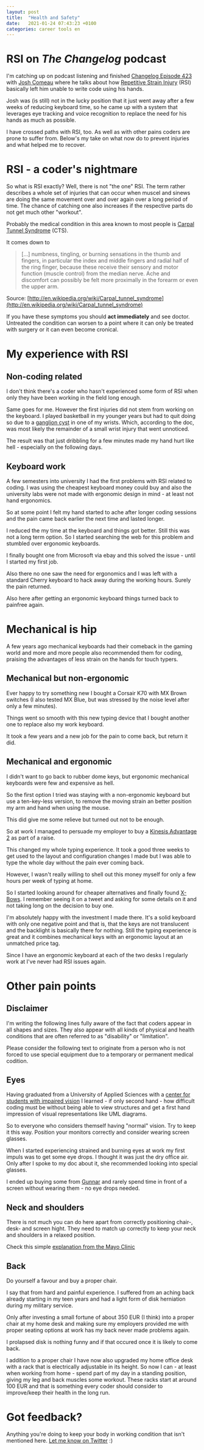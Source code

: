 ```yaml
---
layout: post
title:  "Health and Safety"
date:   2021-01-24 07:43:23 +0100
categories: career tools en
---
```

# RSI on _The Changelog_ podcast
I'm catching up on podcast listening and finished [Changelog Episode   423](https://changelog.com/podcast/423) with [Josh Comeau](https://www.joshwcomeau.com/) where he talks about how [Repetitive Strain Injury](http://en.wikipedia.org/wiki/Repetitive_strain_injury) (RSI) basically left him unable to write code using his hands.

Josh was (is still) not in the lucky position that it just went away after a few weeks of reducing keyboard time, so he came up with a system that leverages eye tracking and voice recognition to replace the need for his hands as much as possible.

I have crossed paths with RSI, too. As well as with other pains coders are prone to suffer from. Below's my take on what now do to prevent injuries and what helped me to recover.

# RSI - a coder's nightmare
So what is RSI exactly? Well, there is not "the one" RSI. The term rather describes a whole set of injuries that can occur when muscel and sinews are doing the same movement over and over again over a long period of time. The chance of catching one also increases if the respective parts do not get much other "workout".

Probably the medical condition in this area known to most people is [Carpal Tunnel Syndrome](http://en.wikipedia.org/wiki/Carpal_tunnel_syndrome) (CTS).

It comes down to
>[...] numbness, tingling, or burning sensations in the thumb and fingers, in particular the index and middle fingers and radial half of the ring finger, because these receive their sensory and motor function (muscle control) from the median nerve. Ache and discomfort can possibly be felt more proximally in the forearm or even the upper arm. 

Source: [http://en.wikipedia.org/wiki/Carpal_tunnel_syndrome](http://en.wikipedia.org/wiki/Carpal_tunnel_syndrome)

If you have these symptoms you should **act immediately** and see doctor. Untreated the condition can worsen to a point where it can only be treated with surgery or it can even become cronical.

# My experience with RSI

## Non-coding related
I don't think there's a coder who hasn't experienced some form of RSI when only they have been working in the field long enough.

Same goes for me. However the first injuries did not stem from working on the keyboard. I played basketball in my younger years but had to quit doing so due to a [ganglion cyst](https://en.wikipedia.org/wiki/Ganglion_cyst) in one of my wrists. Which, according to the doc, was most likely the remainder of a small wrist injury that went unnoticed.

The result was that just dribbling for a few minutes made my hand hurt like hell - especially on the following days.

## Keyboard work
A few semesters into university I had the first problems with RSI related to coding. I was using the cheapest keyboard money could buy and also the university labs were not made with ergonomic design in mind - at least not hand ergonomics.

So at some point I felt my hand started to ache after longer coding sessions and the pain came back earlier the next time and lasted longer.

I reduced the my time at the keyboard and things got better. Still this was not a long term option. So I started searching the web for this problem and stumbled over ergonomic keyboards.

I finally bought one from Microsoft via ebay and this solved the issue - until I started my first job.

Also there no one saw the need for ergonomics and I was left with a standard Cherry keyboard to hack away during the working hours. Surely the pain returned.

Also here after getting an ergonomic keyboard things turned back to painfree again.

# Mechanical is hip
A few years ago mechanical keyboards had their comeback in the gaming world and more and more people also recommended them for coding, praising the advantages of less strain on the hands for touch typers.

## Mechanical but non-ergonomic
Ever happy to try something new I bought a Corsair K70 with MX Brown switches (I also tested MX Blue, but was stressed by the noise level after only a few minutes).

Things went so smooth with this new typing device that I bought another one to replace also my work keyboard.

It took a few years and a new job for the pain to come back, but return it did.

## Mechanical and ergonomic
I didn't want to go back to rubber dome keys, but ergonomic mechanical keyboards were few and expensive as hell.

So the first option I tried was staying with a non-ergonomic keyboard but use a ten-key-less version, to remove the moving strain an better position my arm and hand when using the mouse.

This did give me some relieve but turned out not to be enough.

So at work I managed to persuade my employer to buy a [Kinesis Advantage 2](https://kinesis-ergo.com/keyboards/advantage2-keyboard/) as part of a raise.

This changed my whole typing experience. It took a good three weeks to get used to the layout and configuration changes I made but I was able to type the whole day without the pain ever coming back.

However, I wasn't really willing to shell out this money myself for only a few hours per week of typing at home.

So I started looking around for cheaper alternatives and finally found [X-Bows](https://x-bows.com). I remember seeing it on a tweet and asking for some details on it and not taking long on the decision to buy one.

I'm absolutely happy with the investment I made there. It's a solid keyboard with only one negative point and that is, that the keys are not translucent and the backlight is basically there for nothing.
Still the typing experience is great and it combines mechanical keys with an ergonomic layout at an unmatched price tag.

Since I have an ergonomic keyboard at each of the two desks I regularly work at I've never had RSI issues again.

# Other pain points

## Disclaimer 
I'm writing the following lines fully aware of the fact that coders appear in all shapes and sizes. They also appear with all kinds of physical and health conditions that are often referred to as "disability" or "limitation".

Please consider the following text to originate from a person who is not forced to use special equipment due to a temporary or permanent  medical codition.

## Eyes 
Having graduated from a University of Applied Sciences with a [center for students with impaired vision](https://www.thm.de/bliz/en/) I learned - if only second hand - how difficult coding must be without being able to view structures and get a first hand impression of visual representations like UML diagrams.

So to everyone who considers themself having "normal" vision. Try to keep it this way. Position your monitors correctly and consider wearing screen glasses.

When I started experiencing strained and burning eyes at work my first impuls was to get some eye drops. I thought it was just the dry office air. Only after I spoke to my doc about it, she recommended looking into special glasses.

I ended up buying some from [Gunnar](https://gunnar.com/) and rarely spend time in front of a screen without wearing them - no eye drops needed.

## Neck and shoulders
There is not much you can do here apart from correctly positioning chair-, desk- and screen hight. They need to match up correctly to keep your neck and shoulders in a relaxed position.

Check this simple [explanation from the Mayo Clinic](https://www.mayoclinic.org/healthy-lifestyle/adult-health/in-depth/office-ergonomics/art-20046169)

## Back
Do yourself a favour and buy a proper chair. 

I say that from hard and painful experience. I suffered from an aching back already starting in my teen years and had a light form of disk herniation during my military service.

Only after investing a small fortune of about 350 EUR (I think) into a proper chair at my home desk and making sure my employers provided me with proper seating options at work has my back never made problems again.

I prolapsed disk is nothing funny and if that occured once it is likely to come back.

I addition to a proper chair I have now also upgraded my home office desk with a rack that is electrically adjustable in its height. So now I can - at least when working from home - spend part of my day in a standing position, giving my leg and back muscles some workout.
These racks start at around 100 EUR and that is something every coder should consider to improve/keep their health in the long run.

# Got feedback?
Anything you're doing to keep your body in working condition that isn't mentioned here. [Let me know on Twitter](https://twitter.com/msdeibel) :)

